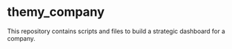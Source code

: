 # themy_company
This repository contains scripts and files to build a strategic dashboard for a company.
